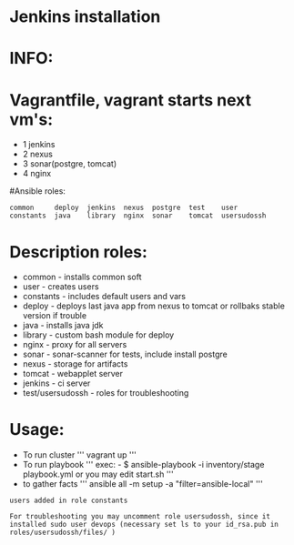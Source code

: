 # Jenkins installation 

# INFO:
# Vagrantfile, vagrant starts next vm's:
- 1 jenkins
- 2 nexus
- 3 sonar(postgre, tomcat)
- 4 nginx

#Ansible roles:
```
common     deploy  jenkins  nexus  postgre  test    user
constants  java    library  nginx  sonar    tomcat  usersudossh
```

# Description roles:
- common - installs common soft
- user - creates users
- constants - includes default users and vars
- deploy - deploys last java app from nexus  to tomcat or rollbaks stable version if trouble
- java - installs java jdk
- library - custom bash module for deploy
- nginx - proxy for all servers
- sonar - sonar-scanner for tests, include install postgre
- nexus - storage for artifacts
- tomcat - webapplet server
- jenkins - ci server
- test/usersudossh - roles for troubleshooting

# Usage:
- To run cluster 
'''
vagrant up
'''
- To run playbook
'''
exec: -  $ ansible-playbook -i inventory/stage  playbook.yml  or you may edit start.sh
'''
- to gather facts
'''
ansible all -m setup -a "filter=ansible-local"
'''

```
users added in role constants
```

```
For troubleshooting you may uncomment role usersudossh, since it installed sudo user devops (necessary set ls to your id_rsa.pub in roles/usersudossh/files/ )
```
